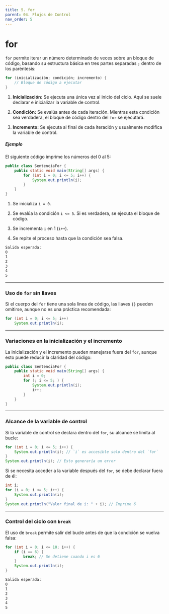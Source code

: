 ```yaml
---
title: 5. for
parent: 04. Flujos de Control
nav_order: 5
---
```


#  for

`for` permite iterar un número determinado de veces sobre un bloque de código, basando  su estructura básica en tres partes separadas `;` dentro de los paréntesis:

``` java
for (inicialización; condición; incremento) {
    // Bloque de código a ejecutar
}
```

1. **Inicialización:** Se ejecuta una única vez al inicio del ciclo. Aquí se suele declarar e inicializar la variable de control.    

2. **Condición:** Se evalúa antes de cada iteración. Mientras esta condición sea verdadera, el bloque de código dentro del `for` se ejecutará.

3. **Incremento:** Se ejecuta al final de cada iteración y usualmente modifica la variable de control.

##### Ejemplo
El siguiente código imprime los números del 0 al 5:

```java
public class SentenciaFor {
    public static void main(String[] args) {
        for (int i = 0; i <= 5; i++) {
            System.out.println(i);
        }
    }
}
```

1. Se inicializa `i = 0`.

2. Se evalúa la condición `i <= 5`. Si es verdadera, se ejecuta el bloque de código.

3. Se incrementa `i` en 1 (`i++`).

4. Se repite el proceso hasta que la condición sea falsa.

```bash
Salida esperada:
0
1
2
3
4
5
```

---
### Uso de `for` sin llaves
Si el cuerpo del `for` tiene una sola línea de código, las llaves `{}` pueden omitirse, aunque no es una práctica recomendada:

```java
for (int i = 0; i <= 5; i++)
    System.out.println(i);
```

---
### Variaciones en la inicialización y el incremento
La inicialización y el incremento pueden manejarse fuera del `for`, aunque esto puede reducir la claridad del código:

```java
public class SentenciaFor {
    public static void main(String[] args) {
        int i = 0;
        for (; i <= 5; ) {
            System.out.println(i);
            i++;
        }
    }
}
```

---
### Alcance de la variable de control
Si la variable de control se declara dentro del `for`, su alcance se limita al bucle:

```java
for (int i = 0; i <= 5; i++) {
    System.out.println(i); // `i` es accesible solo dentro del `for`
}
System.out.println(i); // Esto generaría un error
```

Si se necesita acceder a la variable después del `for`, se debe declarar fuera de él:

```java
int i;
for (i = 0; i <= 5; i++) {
    System.out.println(i);
}
System.out.println("Valor final de i: " + i); // Imprime 6
```

---
### Control del ciclo con `break`
El uso de `break` permite salir del bucle antes de que la condición se vuelva falsa:

```java
for (int i = 0; i <= 10; i++) {
    if (i == 6) {
        break; // Se detiene cuando i es 6
    }
    System.out.println(i);
}
```

```bash
Salida esperada:
0
1
2
3
4
5
```
